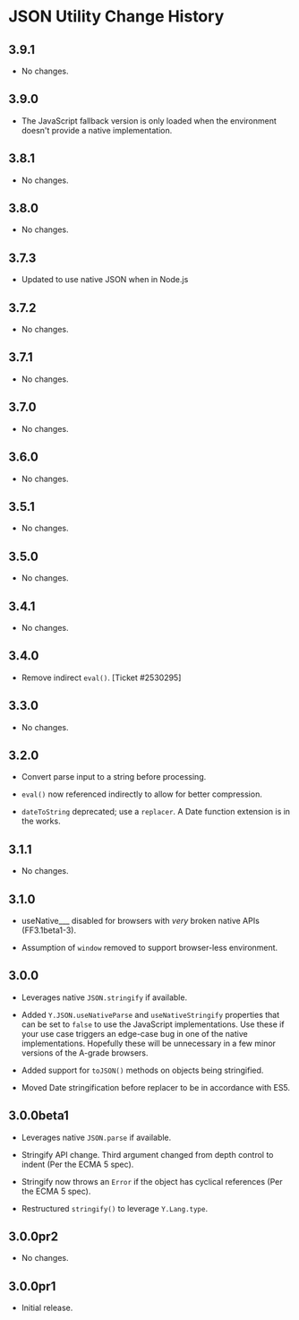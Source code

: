 JSON Utility Change History
===========================

3.9.1
-----

* No changes.

3.9.0
-----

* The JavaScript fallback version is only loaded when the environment doesn't
  provide a native implementation.

3.8.1
-----

* No changes.

3.8.0
-----

* No changes.

3.7.3
-----

* Updated to use native JSON when in Node.js

3.7.2
-----

* No changes.

3.7.1
-----

* No changes.

3.7.0
-----

* No changes.

3.6.0
-----

* No changes.

3.5.1
-----

  * No changes.

3.5.0
-----

  * No changes.

3.4.1
-----

  * No changes.

3.4.0
-----

  * Remove indirect `eval()`. [Ticket #2530295]

3.3.0
-----

  * No changes.

3.2.0
-----

  * Convert parse input to a string before processing.

  * `eval()` now referenced indirectly to allow for better compression.

  * `dateToString` deprecated; use a `replacer`. A Date function extension is
    in the works.

3.1.1
-----

  * No changes.

3.1.0
-----

  * useNative___ disabled for browsers with *very* broken native APIs
    (FF3.1beta1-3).

  * Assumption of `window` removed to support browser-less environment.

3.0.0
-----

  * Leverages native `JSON.stringify` if available.

  * Added `Y.JSON.useNativeParse` and `useNativeStringify` properties that can
    be set to `false` to use the JavaScript implementations. Use these if your
    use case triggers an edge-case bug in one of the native implementations.
    Hopefully these will be unnecessary in a few minor versions of the A-grade
    browsers.

  * Added support for `toJSON()` methods on objects being stringified.

  * Moved Date stringification before replacer to be in accordance with ES5.

3.0.0beta1
----------

  * Leverages native `JSON.parse` if available.

  * Stringify API change. Third argument changed from depth control to indent
    (Per the ECMA 5 spec).

  * Stringify now throws an `Error` if the object has cyclical references
    (Per the ECMA 5 spec).

  * Restructured `stringify()` to leverage `Y.Lang.type`.

3.0.0pr2
--------

  * No changes.

3.0.0pr1
--------

  * Initial release.
